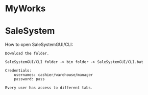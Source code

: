 # MyWorks

# SaleSystem

How to open SaleSystemGUI/CLI:

    Download the folder.

    SaleSystemGUI/CLI folder -> bin folder -> SaleSystemGUI/CLI.bat

    Credentials:
        usernames: cashier/warehouse/manager
        password: pass

    Every user has access to different tabs.